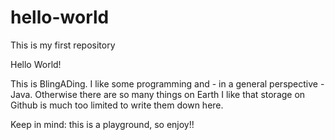 # hello-world
This is my first repository

Hello World!

This is BlingADing. I like some programming and - in a general perspective - Java. Otherwise there are so many things on Earth I like that storage on Github is much too limited to write them down here.

Keep in mind: this is a playground, so enjoy!!